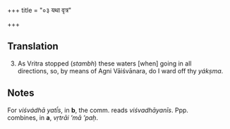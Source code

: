 +++
title = "०३ यथा वृत्र"

+++
## Translation
3. As Vritra stopped (*stambh*) these waters \[when\] going in all  
directions, so, by means of Agni Vāiśvānara, do I ward off thy *yákṣma*.

## Notes
For *viśvádhā yatī́s*, in **b**, the comm. reads *viśvadhāyanīs*. Ppp.  
combines, in **a**, *vṛtrāi ’mā ’paḥ*.
